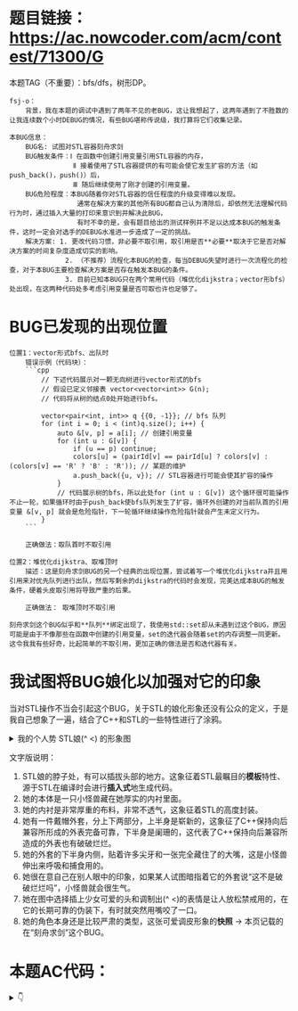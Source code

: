 # 题目链接：https://ac.nowcoder.com/acm/contest/71300/G

本题TAG（不重要）：bfs/dfs，树形DP。

    fsj-o：
        背景，我在本题的调试中遇到了两年不见的老BUG，这让我想起了，这两年遇到了不胜数的让我连续数个小时DEBUG的情况，有些BUG堪称传说级，我打算将它们收集记录。
    
    本BUG信息：
        BUG名: 试图对STL容器刻舟求剑
        BUG触发条件：Ⅰ 在函数中创建引用变量引用STL容器的内存，
                    Ⅱ 接着使用了STL容器提供的有可能会使它发生扩容的方法（如push_back()，push()）后，
                    Ⅲ 随后继续使用了刚才创建的引用变量。
        BUG危险程度：本BUG随着你对STL容器的信任程度的升级变得难以发现。
                     通常在解决方案的其他所有BUG都自己认为清除后，却依然无法理解代码行为时，通过插入大量的打印来意识到并解决此BUG，
                     有时不幸的是，会有题目给出的测试样例并不足以达成本BUG的触发条件，这时一定会对选手的DEBUG水准进一步造成了一定的挑战。
        解决方案: 1. 更改代码习惯，非必要不取引用，取引用是否**必要**取决于它是否对解决方案的时间复杂度造成切实的影响。
                  2. （不推荐）流程化本BUG的检查，每当DEBUG失望时进行一次流程化的检查，对于本BUG主要检查解决方案是否存在触发本BUG的条件。
                  3. 目前已知本BUG只在两个常用代码（堆优化dijkstra；vector形bfs）处出现，在这两种代码处多考虑引用变量是否可取也许也足够了。

# BUG已发现的出现位置
    位置1：vector形式bfs、出队时
        错误示例（代码块）：
        ```cpp
            // 下述代码展示对一颗无向树进行vector形式的bfs
            // 假设已定义邻接表 vector<vector<int>> G(n); 
            // 代码将从树的结点0处开始进行bfs。
        
            vector<pair<int, int>> q {{0, -1}}; // bfs 队列
            for (int i = 0; i < (int)q.size(); i++) {
                auto &[v, p] = a[i]; // 创建引用变量
                for (int u : G[v]) {
                    if (u == p) continue;
                    colors[u] = (pairId[v] == pairId[u] ? colors[v] : (colors[v] == 'R' ? 'B' : 'R')); // 某题的维护
                    a.push_back({u, v}); // STL容器进行可能会使其扩容的操作
                }
                // 代码展示树的bfs，所以此处for (int u : G[v]) 这个循环很可能操作不止一轮，如果循环时由于push_back使bfs队列发生了扩容，循环外创建的对当前队首的引用变量 &[v, p] 就会是危险指针，下一轮循环继续操作危险指针就会产生未定义行为。
            }
        ```

        正确做法：取队首时不取引用

    位置2：堆优化dijkstra、取堆顶时
        描述：这是刻舟求剑BUG的另一个经典的出现位置，尝试着写一个堆优化dijkstra并且用引用来对优先队列进行出队，然后写剩余的dijkstra的代码时会发现，完美达成本BUG的触发条件，硬着头皮取引用将导致严重的后果。

        正确做法： 取堆顶时不取引用

    刻舟求剑这个BUG似乎和**队列**绑定出现了，我使用std::set却从未遇到过这个BUG，原因可能是由于不像那些在函数中创建的引用变量，set的迭代器会随着set的内存调整一同更新。这令我我有些好奇，比起简单的不取引用，更加正确的做法是否和迭代器有关。

# 我试图将BUG娘化以加强对它的印象

当对STL操作不当会引起这个BUG，关于STL的娘化形象还没有公众的定义，于是我自己想象了一遍，结合了C++和STL的一些特性进行了涂鸦。

<details>
<summary>我的个人势 STL娘(^ <) 的形象图</summary>

![相片](https://github.com/visitpage/ONLINE_JUDGE_LOCAL_DBG/tree/main/medias/STL_MONSTER_Bug-Snapshot.png)

</details>

文字版说明：
1. STL娘的脖子处，有可以插拔头部的地方。这象征着STL最瞩目的**模板**特性、源于STL在编译时会进行**插入式**地生成代码。 
2. 她的本体是一只小怪兽藏在她厚实的内衬里面。
3. 她的内衬是非常厚重的布料，非常不透气，这象征着STL的高度封装。
4. 她有一件戴帽外套，分上下两部分，上半身是崭新的，这象征了C++保持向后兼容所形成的外表完备可靠，下半身是阑珊的，这代表了C++保持向后兼容所造成的外表也有破破烂烂。
5. 她的外套的下半身内侧，贴着许多尖牙和一张完全藏住了的大嘴，这是小怪兽伸出来呼吸和捕食用的。
6. 她很在意自己在别人眼中的印象，如果某人试图暗指着它的外套说“这不是破破烂烂吗”，小怪兽就会很生气。
7. 她在图中选择插上少女可爱的头和调制出(^ <)的表情是让人放松禁戒用的，在它的长期可靠的伪装下，有时就突然用嘴咬了一口。
8. 她的角色本身还是比较严肃的类型，这张可爱调皮形象的**快照** -> 本页记载的在“刻舟求剑”这个BUG。


# 本题AC代码：
<details>
<summary> 👇 </summary>

```cpp
#include <bits/stdc++.h>

using namespace std;

int main() {
    ios::sync_with_stdio(0); cin.tie(0);

    int n;
    cin >> n;
    vector<vector<int>> G(n);
    for (int i = 0; i < n-1; i++) {
        int v, u;
        cin >> v >> u;
        --v; --u;
        G[v].push_back(u);
        G[u].push_back(v);
    }
    auto generatePairId = [id = 0] () mutable -> int { return id++; };
    vector<int> pairId(n, -1);
    auto dfs = [&] (auto&& self, int v, int p) -> void {
        for (int u : G[v]) {
            if (u == p) continue;
            self(self, u, v);
            if (pairId[u] == -1) {
                if (pairId[v] == -1) {
                    pairId[v] = pairId[u] = generatePairId();	
                } else {
                    cout << -1 << '\n';
                    exit(0);
                }
            }
        }
    };
    
    dfs(dfs, 0, -1);
    if (pairId[0] == -1) {
        cout << -1 << '\n';
        return 0;
    }
    
    string colors(n, '?');
    vector<pair<int, int>> q;
    q.push_back({0, -1}); // {结点编号，父亲编号} 
    colors[0] = 'R';
    for (int i = 0; i < (int)q.size(); i++) {
        auto [v, p] = q[i];  // 重要的是总是不对STL娘使用结构化绑定时取引用，它就几乎奈何不了我，它太优秀了。
        for (int u : G[v]) {
            if (u == p) continue;
            colors[u] = (pairId[v] == pairId[u] ? colors[v] : (colors[v] == 'R' ? 'B' : 'R'));
            q.push_back({u, v});
        }
    }
    
    cout << colors << '\n';
}
```
第一个dfs可以改成bfs吗，刚才觉得可以，现在觉得，应该，不能吧。

</details>
